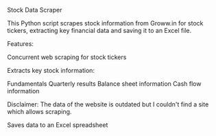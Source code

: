Stock Data Scraper

This Python script scrapes stock information from Groww.in for stock tickers, extracting key financial data and saving it to an Excel file.

Features:

Concurrent web scraping for stock tickers

Extracts key stock information:

Fundamentals
Quarterly results
Balance sheet information
Cash flow information

Disclaimer: The data of the website is outdated but I couldn't find a site which allows scraping.

Saves data to an Excel spreadsheet